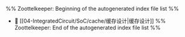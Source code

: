 %% Zoottelkeeper: Beginning of the autogenerated index file list  %%
- 📄 [[04-IntegratedCircuit/SoC/cache/缓存设计|缓存设计]]
%% Zoottelkeeper: End of the autogenerated index file list  %%

